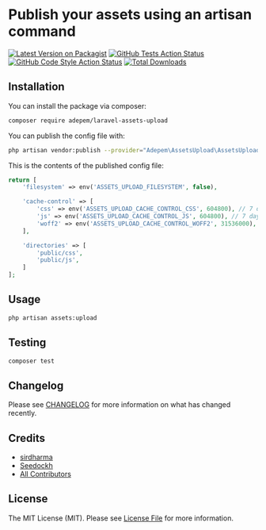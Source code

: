 # Publish your assets using an artisan command

[![Latest Version on Packagist](https://img.shields.io/packagist/v/adepem/laravel-assets-upload.svg?style=flat-square)](https://packagist.org/packages/adepem/laravel-assets-upload)
[![GitHub Tests Action Status](https://img.shields.io/github/workflow/status/adepem/laravel-assets-upload/run-tests?label=tests)](https://github.com/adepem/laravel-assets-upload/actions?query=workflow%3Arun-tests+branch%3Amain)
[![GitHub Code Style Action Status](https://img.shields.io/github/workflow/status/adepem/laravel-assets-upload/Check%20&%20fix%20styling?label=code%20style)](https://github.com/adepem/laravel-assets-upload/actions?query=workflow%3A"Check+%26+fix+styling"+branch%3Amain)
[![Total Downloads](https://img.shields.io/packagist/dt/adepem/laravel-assets-upload.svg?style=flat-square)](https://packagist.org/packages/adepem/laravel-assets-upload)

## Installation

You can install the package via composer:

```bash
composer require adepem/laravel-assets-upload
```

You can publish the config file with:
```bash
php artisan vendor:publish --provider="Adepem\AssetsUpload\AssetsUploadServiceProvider" --tag="laravel-assets-upload-config"
```

This is the contents of the published config file:

```php
return [
    'filesystem' => env('ASSETS_UPLOAD_FILESYSTEM', false),

    'cache-control' => [
        'css' => env('ASSETS_UPLOAD_CACHE_CONTROL_CSS', 604800), // 7 days
        'js' => env('ASSETS_UPLOAD_CACHE_CONTROL_JS', 604800), // 7 days
        'woff2' => env('ASSETS_UPLOAD_CACHE_CONTROL_WOFF2', 31536000), // 365 days
    ],

    'directories' => [
        'public/css',
        'public/js',
    ]
];
```

## Usage

```bash
php artisan assets:upload
```

## Testing

```bash
composer test
```

## Changelog

Please see [CHANGELOG](CHANGELOG.md) for more information on what has changed recently.

## Credits

- [sirdharma](https://github.com/sirdharma)
- [Seedockh](https://github.com/Seedockh)
- [All Contributors](../../contributors)

## License

The MIT License (MIT). Please see [License File](LICENSE.md) for more information.
